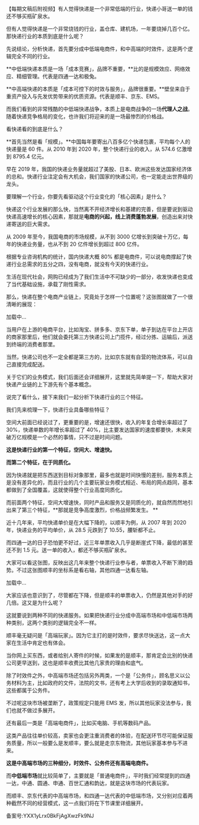 【每期文稿后附视频】有人觉得快递是一个非常低端的行业，快递小哥送一单的钱还不够买瓶矿泉水。

但有人觉得快递是一个非常烧钱的行业，盖仓库、建机场，一年要烧掉几百个亿。那快递行业的本质到底是什么呢？ 

先说结论，分析快递，首先要分成中低端电商件，和中高端的时效件，这是两个逻辑完全不同的行业。

**中低端快递本质是一场「成本竞赛」，品牌不重要，**比的是规模效应、网络效应、精细管理。代表是四通一达和极兔。

**中高端快递的本质是「成本可控下的时效与服务」，品牌很重要。**壁垒来自于重资产投入与先发优势带来的优质资源。代表是顺丰、京东、EMS。 

而我们看到的非常残酷的中低端快递战争，本质上是电商战争的一场**代理人之战**。随着快递竞争格局的变化，也许我们将迎来的是一场最惨烈的价格战。 

看快递看的到底是什么？ 

**首先当然是看「规模」。**中国每年要寄出八百多亿个快递包裹，平均每个人的快递量是 60 件。从 2010 年到 2020 年，整个快递行业的收入，从 574.6 亿激增到 8795.4 亿元。

早在 2019 年，我国的快递业务量就超过了美股、日本、欧洲这些发达国家经济体的总和。快递行业注定会有大机会，我们国家的快递公司，也一定能走出世界级的龙头。 

要理解一个行业，你要先看驱动这个行业变化的「核心因素」是什么？ 

快递这个行业发展的那么快，当然离不开经济增长和基建的完善，但是要说到驱动快递高速增长的核心因素，那就是**电商的兴起，线上消费蓬勃发展**，创造出来对快递寄送的巨大需求。 

从 2009 年至今，我国电商的市场规模，从不到 3000 亿增长到突破十万亿，每年的快递业务量，也从不到 20 亿件增长到超过 800 亿件。 

根据专业咨询机构的统计，国内快递大概 80\% 都是电商件，可以说电商撑起了快递行业总需求的五分之四，没有电商，就没有今天的快递行业。 

生活在现代社会，网购已经成为了我们生活中不可缺少的一部分，收发快递也变成了当代基础设施，承载了刚性需求。 

那么，快递在整个电商产业链上，究竟处于怎样一个位置呢？这张图就做了一个很清晰的展现： 

加载中...

当用户在上游的电商平台，比如淘宝、拼多多、京东下单，单子到达在平台上开店的商家那里后，他们就会委托第三方快递公司上门揽件，经过分拣、运输后，派送到终端的消费者那里。 

当然，快递公司也不一定全都是第三方的，比如京东就有自营的物流体系，可以自己直接完成配送。 

关于它们的业务模式，我们后面还会详细展开，这里就先简单提一下，帮助大家对快递产业链的上下游先有个基本概念。

说完了看什么，接下来我们一起分析下快递行业的三个特征。 

我们先来梳理一下，快递行业具备哪些特征？

空间大前面已经说过了，更重要的是，增速还很快，收入的年复合增长率超过了 30\%，快递单数的年增长率超过了 40\%，比主要发达国家的速度都要快，未来突破万亿规模是一个必然的事情，只不过是时间问题。 

**这是快递行业的第一个特征，空间大、增速快。**

**而第二个特征，在于同质化。**

因为快递就是把东西送到目标对象那里，最多也就是时间快慢的差别，服务本质上是没有差异化的，而且行业的几个主要玩家业务模式相近、布局的网点趋同，基本都做到了全国覆盖，这就使得整个行业高度同质化。 

而前面两个特征，空间大增速快，同时产品和服务又是同质化的，就自然而然地引出来了第三个特征，**那就是竞争高度激烈，价格战频繁发生。 **

近十几年来，平均快递单价是在大幅下降的，以顺丰为例，从 2007 年到 2020 年，快递业务的平均单价，从 28.5 元跌到了 10.55，腰斩都不止。 

而四通一达的日子恐怕更不好过，近三年单票收入几乎是断崖式下降，最低的甚至还不到 1.5 元。送一单的收入，都还不够买瓶矿泉水。 

大家可以看这张图，反映出这几年来整个快递行业参与者，单票收入不断下滑的趋势。不过这张图顺丰的坐标系是看右轴，其他四通一达看左轴。

加载中...

大家应该也意识到了，尽管都在下降，但是顺丰的单票收入，仍然是其他对手的好几倍。这又是为什么呢？ 

这就要说到两种不同的快递服务。如果把快递行业分成中高端市场和中低端市场两种类别，这两个类别的逻辑完全不一样。

顺丰毫无疑问是「高端玩家」。因为它主打的是时效件，要求尽快送达，这一点大家在生活中肯定也有体会。

当你网上买东西，或者给别人寄件的时候，如果发的是顺丰，那肯定会比别的快递公司更早送到，这也是顺丰收费比其他几家贵的理由和底气。 

除了时效件之外，中高端市场还包括另外两类，一个是「公务件」，顾名思义以公务材料为主，比如政府的文件，法院的文书，还有考上大学后收到的录取通知书，这些都属于公务件。

不过呢这块市场被垄断了，政策规定只能用 EMS 发，所以其他玩家没法参与，我们也就不做过多展开。 

还有最后一类是「高端电商件」，比如买电脑、手机等数码产品。

这类产品往往单价较高，卖家也会更注重消费者的体验，在配送环节尽可能保证服务质量，所以一般要么是发顺丰，要么就是走京东物流，其他玩家基本参与不进来。

**这是中高端市场的三种细分，时效件、公务件还有高端电商件。**

而**中低端市场**就比较简单了，主要就是「普通电商件」，平时我们经常提到的四通一达，中通、圆通、申通、百世汇通和韵达，就是这块市场的代表玩家。 

而顺丰、京东代表的中高端市场，和四通一达代表的中低端市场，又分别对应着两种截然不同的经营模式，这一点我们将在下节课里详细展开。

  

备案号:YXX1yLrx0BkFjAgXwzFk9NJ